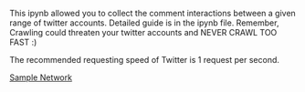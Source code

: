This ipynb allowed you to collect the comment interactions between a given range of twitter accounts.
Detailed guide is in the ipynb file.
Remember, Crawling could threaten your twitter accounts and NEVER CRAWL TOO FAST :)

The recommended requesting speed of Twitter is 1 request per second.

[Sample Network](./greater_twitter_network_public.html)
